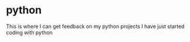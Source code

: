 # python
This is where I can get feedback on my python projects
I have just started coding with python

